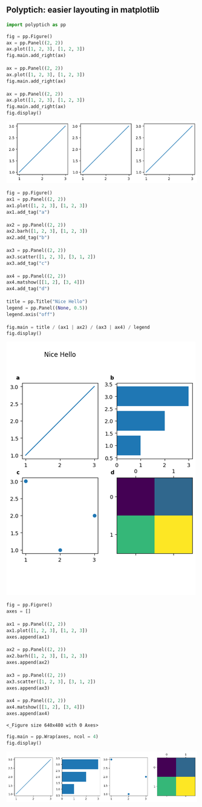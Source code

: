 ## Polyptich: easier layouting in matplotlib


```python
import polyptich as pp
```


```python
fig = pp.Figure()
ax = pp.Panel((2, 2))
ax.plot([1, 2, 3], [1, 2, 3])
fig.main.add_right(ax)

ax = pp.Panel((2, 2))
ax.plot([1, 2, 3], [1, 2, 3])
fig.main.add_right(ax)

ax = pp.Panel((2, 2))
ax.plot([1, 2, 3], [1, 2, 3])
fig.main.add_right(ax)
fig.display()
```


    
![png](README_files/README_2_0.png)
    



```python
fig = pp.Figure()
ax1 = pp.Panel((2, 2))
ax1.plot([1, 2, 3], [1, 2, 3])
ax1.add_tag("a")

ax2 = pp.Panel((2, 2))
ax2.barh([1, 2, 3], [1, 2, 3])
ax2.add_tag("b")

ax3 = pp.Panel((2, 2))
ax3.scatter([1, 2, 3], [3, 1, 2])
ax3.add_tag("c")

ax4 = pp.Panel((2, 2))
ax4.matshow([[1, 2], [3, 4]])
ax4.add_tag("d")

title = pp.Title("Nice Hello")
legend = pp.Panel((None, 0.5))
legend.axis("off")

fig.main = title / (ax1 | ax2) / (ax3 | ax4) / legend
fig.display()
```


    
![png](README_files/README_3_0.png)
    



```python
fig = pp.Figure()
axes = []

ax1 = pp.Panel((2, 2))
ax1.plot([1, 2, 3], [1, 2, 3])
axes.append(ax1)

ax2 = pp.Panel((2, 2))
ax2.barh([1, 2, 3], [1, 2, 3])
axes.append(ax2)

ax3 = pp.Panel((2, 2))
ax3.scatter([1, 2, 3], [3, 1, 2])
axes.append(ax3)

ax4 = pp.Panel((2, 2))
ax4.matshow([[1, 2], [3, 4]])
axes.append(ax4)
```


    <_Figure size 640x480 with 0 Axes>



```python
fig.main = pp.Wrap(axes, ncol = 4)
fig.display()
```


    
![png](README_files/README_5_0.png)
    

